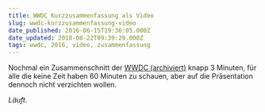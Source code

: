 ```yaml
---
title: WWDC Kurzzusammenfassung als Video
slug: wwdc-kurzzusammenfassung-video
date_published: 2016-06-15T19:36:05.000Z
date_updated: 2018-08-22T09:39:29.000Z
tags: wwdc, 2016, video, zusammenfassung
---
```


Nochmal ein Zusammenschnitt der [WWDC (archiviert)](http://web.archive.org/web/20121030131133/http://thafaker.de/tag/wwdc/) knapp 3 Minuten, für alle die keine Zeit haben 60 Minuten zu schauen, aber auf die Präsentation dennoch nicht verzichten wollen. 

*Läuft*.
